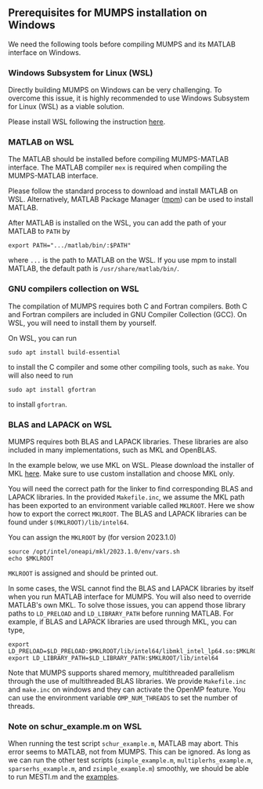 ## Prerequisites for MUMPS installation on Windows

We need the following tools before compiling MUMPS and its MATLAB interface on Windows. 

### Windows Subsystem for Linux (WSL)

Directly building MUMPS on Windows can be very challenging. To overcome this issue, it is highly recommended to use Windows Subsystem for Linux (WSL) as a viable solution. 

Please install WSL following the instruction [here](https://learn.microsoft.com/en-us/windows/wsl/install). 

### MATLAB on WSL

The MATLAB should be installed before compiling MUMPS-MATLAB interface. The MATLAB compiler `mex` is required when compiling the MUMPS-MATLAB interface. 

Please follow the standard process to download and install MATLAB on WSL. Alternatively, MATLAB Package Manager ([mpm](https://github.com/mathworks-ref-arch/matlab-dockerfile/blob/main/MPM.md)) can be used to install MATLAB.

After MATLAB is installed on the WSL, you can add the path of your MATLAB to `PATH` by
```shell
export PATH=".../matlab/bin/:$PATH"
```
where `...` is the path to MATLAB on the WSL. If you use mpm to install MATLAB, the default path is  `/usr/share/matlab/bin/`.

### GNU compilers collection on WSL

The compilation of MUMPS requires both C and Fortran compilers. Both C and Fortran compilers are included in GNU Compiler Collection (GCC). On WSL, you will need to install them by yourself.

On WSL, you can run
```shell
sudo apt install build-essential
```
to install the C compiler and some other compiling tools, such as <code>make</code>. You will also need to run
```shell
sudo apt install gfortran
```
to install <code>gfortran</code>.

### BLAS and LAPACK on WSL

MUMPS requires both BLAS and LAPACK libraries. These libraries are also included in many implementations, such as MKL and OpenBLAS. 

In the example below, we use MKL on WSL. Please download the installer of MKL [here](https://www.intel.com/content/www/us/en/developer/tools/oneapi/onemkl.html). Make sure to use custom installation and choose MKL only.

You will need the correct path for the linker to find corresponding BLAS and LAPACK libraries. In the provided `Makefile.inc`, we assume the MKL path has been exported to an environment variable called `MKLROOT`. Here we show how to export the correct `MKLROOT`. The BLAS and LAPACK libraries can be found under `$(MKLROOT)/lib/intel64`. 

You can assign the `MKLROOT` by (for version 2023.1.0)

```shell
source /opt/intel/oneapi/mkl/2023.1.0/env/vars.sh
echo $MKLROOT
```

`MKLROOT`  is assigned and should be printed out.

In some cases, the WSL cannot find the BLAS and LAPACK libraries by itself when you run MATLAB interface for MUMPS. You will also need to override MATLAB's own MKL. To solve those issues, you can append those library paths to `LD_PRELOAD` and `LD_LIBRARY_PATH` before running MATLAB. For example, if BLAS and LAPACK libraries are used through MKL, you can type,

```shell
export LD_PRELOAD=$LD_PRELOAD:$MKLROOT/lib/intel64/libmkl_intel_lp64.so:$MKLROOT/lib/intel64/libmkl_gnu_thread.so:$MKLROOT/lib/intel64/libmkl_core.so
export LD_LIBRARY_PATH=$LD_LIBRARY_PATH:$MKLROOT/lib/intel64
```

Note that MUMPS supports shared memory, multithreaded parallelism through the use of multithreaded
BLAS libraries.  We provide `Makefile.inc` and `make.inc` on windows and they can activate the OpenMP feature. You can use the environment variable `OMP_NUM_THREADS` to set the number of threads.

### Note on schur_example.m on WSL

When running the test script `schur_example.m`, MATLAB may abort. This error seems to MATLAB, not from MUMPS. This can be ignored. As long as we can run the other test scripts (`simple_example.m`, `multiplerhs_example.m`, `sparserhs_example.m`, and `zsimple_example.m`) smoothly, we should be able to run MESTI.m and the [examples](../../examples).